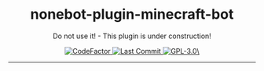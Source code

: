 <h1 align="center">
  nonebot-plugin-minecraft-bot
</h1>

<p align="center">
  Do not use it! - This plugin is under construction!
</p>

<p align="center">
  <a href="https://www.codefactor.io/repository/github/AptS-1547/nonebot-plugin-esap-minecraft/">
    <img src="https://www.codefactor.io/repository/github/AptS-1547/nonebot-plugin-esap-minecraft/badge" alt="CodeFactor" />
  </a>

  <a href="https://github.com/AptS-1547/nonebot-plugin-esap-minecraft/activity">
    <img src="https://img.shields.io/github/last-commit/AptS-1547/nonebot-plugin-esap-minecraft/master" alt="Last Commit"/>
  </a>

  <a href="./LICENSE">
    <img src="https://img.shields.io/github/license/AptS-1547/nonebot-plugin-esap-minecraft" alt="GPL-3.0\"/>
  </a>
</p>

---------------------------
